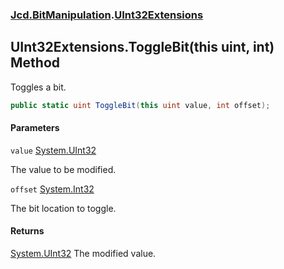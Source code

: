 ### [Jcd.BitManipulation](Jcd.BitManipulation.md 'Jcd.BitManipulation').[UInt32Extensions](Jcd.BitManipulation.UInt32Extensions.md 'Jcd.BitManipulation.UInt32Extensions')

## UInt32Extensions.ToggleBit(this uint, int) Method

Toggles a bit.

```csharp
public static uint ToggleBit(this uint value, int offset);
```
#### Parameters

<a name='Jcd.BitManipulation.UInt32Extensions.ToggleBit(thisuint,int).value'></a>

`value` [System.UInt32](https://docs.microsoft.com/en-us/dotnet/api/System.UInt32 'System.UInt32')

The value to be modified.

<a name='Jcd.BitManipulation.UInt32Extensions.ToggleBit(thisuint,int).offset'></a>

`offset` [System.Int32](https://docs.microsoft.com/en-us/dotnet/api/System.Int32 'System.Int32')

The bit location to toggle.

#### Returns
[System.UInt32](https://docs.microsoft.com/en-us/dotnet/api/System.UInt32 'System.UInt32')
The modified value.